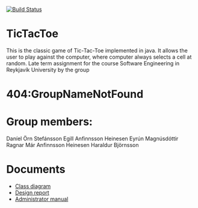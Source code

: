 [![Build Status](https://travis-ci.org/GNNF/TicTacToe.png)](https://travis-ci.org/GNNF/TicTacToe)
# TicTacToe
This is the classic game of Tic-Tac-Toe implemented in java. It allows the user to play against the computer, where computer always selects a cell at random.
Late term assignment for the course Software Engineering in Reykjavík University by the group
# 404:GroupNameNotFound

# Group members:
Daníel Örn Stefánsson
Egill Anfinnsson Heinesen
Eyrún Magnúsdóttir
Ragnar Már Anfinnsson Heinesen
Haraldur Björnsson

# Documents
* [Class diagram](doc/ticTacToe_classDiagram.png)
* [Design report](doc/DesignReport.md)
* [Administrator manual](doc/AdminManual.md)
